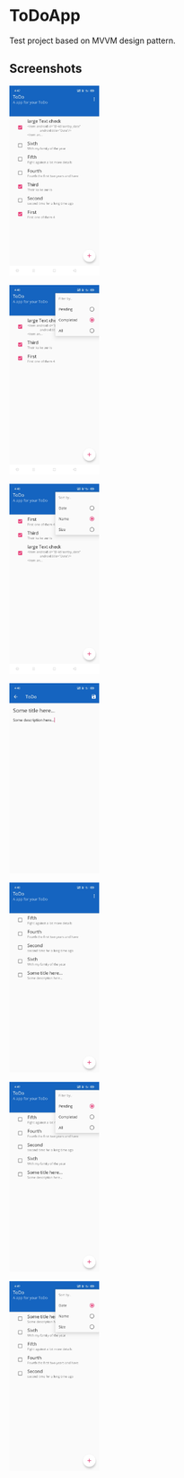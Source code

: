 # ToDoApp
Test project based on MVVM design pattern.

## Screenshots
<img
	src="https://github.com/deviknitkkr/ToDoApp/blob/master/images/Screenshot_2.jpg"
	alt="Screenshot" width="160"/>

<img
	src="https://github.com/deviknitkkr/ToDoApp/blob/master/images/Screenshot_3.jpg"
	alt="Screenshot filter" width="160"/>

<img
	src="https://github.com/deviknitkkr/ToDoApp/blob/master/images/Screenshot_4.jpg"
	alt="Screenshot short" width="160"/>

<img
	src="https://github.com/deviknitkkr/ToDoApp/blob/master/images/Screenshot_5.jpg"
	alt="Screenshot" width="160"/>

<img
	src="https://github.com/deviknitkkr/ToDoApp/blob/master/images/Screenshot_6.jpg"
	alt="Screenshot" width="160"/>

<img
	src="https://github.com/deviknitkkr/ToDoApp/blob/master/images/Screenshot_7.jpg"
	alt="Screenshot" width="160"/>
	
<img
	src="https://github.com/deviknitkkr/ToDoApp/blob/master/images/Screenshot_8.jpg"
	alt="Screenshot" width="160"/>

